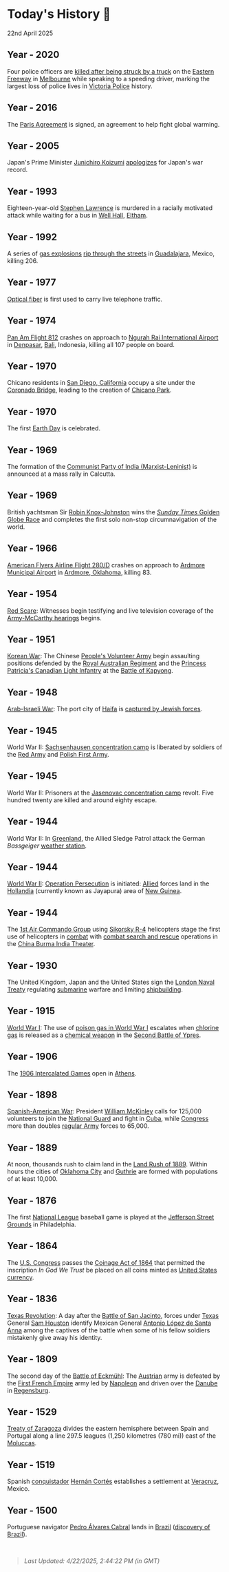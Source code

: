 
# Today's History 📜

22nd April 2025


## Year - 2020
 Four police officers are [killed after being struck by a truck](https://wikipedia.org/wiki/2020_Eastern_Freeway_truck_crash "2020 Eastern Freeway truck crash") on the [Eastern Freeway](https://wikipedia.org/wiki/Eastern_Freeway_(Melbourne) "Eastern Freeway (Melbourne)") in [Melbourne](https://wikipedia.org/wiki/Melbourne "Melbourne") while speaking to a speeding driver, marking the largest loss of police lives in [Victoria Police](https://wikipedia.org/wiki/Victoria_Police "Victoria Police") history.

## Year - 2016
 The [Paris Agreement](https://wikipedia.org/wiki/Paris_Agreement "Paris Agreement") is signed, an agreement to help fight global warming.

## Year - 2005
 Japan's Prime Minister [Junichiro Koizumi](https://wikipedia.org/wiki/Junichiro_Koizumi "Junichiro Koizumi") [apologizes](https://wikipedia.org/wiki/List_of_war_apology_statements_issued_by_Japan#2000s "List of war apology statements issued by Japan") for Japan's war record.

## Year - 1993
 Eighteen-year-old [Stephen Lawrence](https://wikipedia.org/wiki/Murder_of_Stephen_Lawrence "Murder of Stephen Lawrence") is murdered in a racially motivated attack while waiting for a bus in [Well Hall](https://wikipedia.org/wiki/Well_Hall "Well Hall"), [Eltham](https://wikipedia.org/wiki/Eltham "Eltham").

## Year - 1992
 A series of [gas explosions](https://wikipedia.org/wiki/Gas_explosion "Gas explosion") [rip through the streets](https://wikipedia.org/wiki/1992_Guadalajara_explosions "1992 Guadalajara explosions") in [Guadalajara](https://wikipedia.org/wiki/Guadalajara "Guadalajara"), Mexico, killing 206.

## Year - 1977
 [Optical fiber](https://wikipedia.org/wiki/Optical_fiber "Optical fiber") is first used to carry live telephone traffic.

## Year - 1974
 [Pan Am Flight 812](https://wikipedia.org/wiki/Pan_Am_Flight_812 "Pan Am Flight 812") crashes on approach to [Ngurah Rai International Airport](https://wikipedia.org/wiki/Ngurah_Rai_International_Airport "Ngurah Rai International Airport") in [Denpasar](https://wikipedia.org/wiki/Denpasar "Denpasar"), [Bali](https://wikipedia.org/wiki/Bali "Bali"), Indonesia, killing all 107 people on board.

## Year - 1970
 Chicano residents in [San Diego, California](https://wikipedia.org/wiki/San_Diego "San Diego") occupy a site under the [Coronado Bridge](https://wikipedia.org/wiki/San_Diego%E2%80%93Coronado_Bridge "San Diego-Coronado Bridge"), leading to the creation of [Chicano Park](https://wikipedia.org/wiki/Chicano_Park "Chicano Park").

## Year - 1970
 The first [Earth Day](https://wikipedia.org/wiki/Earth_Day "Earth Day") is celebrated.

## Year - 1969
 The formation of the [Communist Party of India (Marxist-Leninist)](https://wikipedia.org/wiki/Communist_Party_of_India_(Marxist%E2%80%93Leninist) "Communist Party of India (Marxist-Leninist)") is announced at a mass rally in Calcutta.

## Year - 1969
 British yachtsman Sir [Robin Knox-Johnston](https://wikipedia.org/wiki/Robin_Knox-Johnston "Robin Knox-Johnston") wins the [<i>Sunday Times</i> Golden Globe Race](https://wikipedia.org/wiki/Sunday_Times_Golden_Globe_Race "Sunday Times Golden Globe Race") and completes the first solo non-stop circumnavigation of the world.

## Year - 1966
 [American Flyers Airline Flight 280/D](https://wikipedia.org/wiki/American_Flyers_Airline_Flight_280/D "American Flyers Airline Flight 280/D") crashes on approach to [Ardmore Municipal Airport](https://wikipedia.org/wiki/Ardmore_Municipal_Airport "Ardmore Municipal Airport") in [Ardmore, Oklahoma](https://wikipedia.org/wiki/Ardmore,_Oklahoma "Ardmore, Oklahoma"), killing 83.

## Year - 1954
 [Red Scare](https://wikipedia.org/wiki/McCarthyism "McCarthyism"): Witnesses begin testifying and live television coverage of the [Army-McCarthy hearings](https://wikipedia.org/wiki/Army%E2%80%93McCarthy_hearings "Army-McCarthy hearings") begins.

## Year - 1951
 [Korean War](https://wikipedia.org/wiki/Korean_War "Korean War"): The Chinese [People's Volunteer Army](https://wikipedia.org/wiki/People%27s_Volunteer_Army "People's Volunteer Army") begin assaulting positions defended by the [Royal Australian Regiment](https://wikipedia.org/wiki/Royal_Australian_Regiment "Royal Australian Regiment") and the [Princess Patricia's Canadian Light Infantry](https://wikipedia.org/wiki/Princess_Patricia%27s_Canadian_Light_Infantry "Princess Patricia's Canadian Light Infantry") at the [Battle of Kapyong](https://wikipedia.org/wiki/Battle_of_Kapyong "Battle of Kapyong").

## Year - 1948
 [Arab-Israeli War](https://wikipedia.org/wiki/1948_Arab%E2%80%93Israeli_War "1948 Arab-Israeli War"): The port city of [Haifa](https://wikipedia.org/wiki/Haifa "Haifa") is [captured by Jewish forces](https://wikipedia.org/wiki/Battle_of_Haifa_(1948) "Battle of Haifa (1948)").

## Year - 1945
 World War II: [Sachsenhausen concentration camp](https://wikipedia.org/wiki/Sachsenhausen_concentration_camp "Sachsenhausen concentration camp") is liberated by soldiers of the [Red Army](https://wikipedia.org/wiki/Red_Army "Red Army") and [Polish First Army](https://wikipedia.org/wiki/Polish_First_Army "Polish First Army").

## Year - 1945
 World War II: Prisoners at the [Jasenovac concentration camp](https://wikipedia.org/wiki/Jasenovac_concentration_camp "Jasenovac concentration camp") revolt. Five hundred twenty are killed and around eighty escape.

## Year - 1944
 World War II: In [Greenland](https://wikipedia.org/wiki/Greenland_in_World_War_II "Greenland in World War II"), the Allied Sledge Patrol attack the German <i>Bassgeiger</i> [weather station](https://wikipedia.org/wiki/North_Atlantic_weather_war "North Atlantic weather war").

## Year - 1944
 [World War II](https://wikipedia.org/wiki/World_War_II "World War II"): [Operation Persecution](https://wikipedia.org/wiki/Operation_Persecution "Operation Persecution") is initiated: [Allied](https://wikipedia.org/wiki/Allies_of_World_War_II "Allies of World War II") forces land in the [Hollandia](https://wikipedia.org/wiki/Jayapura "Jayapura") (currently known as Jayapura) area of [New Guinea](https://wikipedia.org/wiki/New_Guinea "New Guinea").

## Year - 1944
 The [1st Air Commando Group](https://wikipedia.org/wiki/1st_Air_Commando_Group "1st Air Commando Group") using [Sikorsky R-4](https://wikipedia.org/wiki/Sikorsky_R-4 "Sikorsky R-4") helicopters stage the first use of helicopters in [combat](https://wikipedia.org/wiki/Military_helicopter "Military helicopter") with [combat search and rescue](https://wikipedia.org/wiki/Combat_search_and_rescue "Combat search and rescue") operations in the [China Burma India Theater](https://wikipedia.org/wiki/China_Burma_India_Theater "China Burma India Theater").

## Year - 1930
 The United Kingdom, Japan and the United States sign the [London Naval Treaty](https://wikipedia.org/wiki/London_Naval_Treaty "London Naval Treaty") regulating [submarine](https://wikipedia.org/wiki/Submarine "Submarine") warfare and limiting [shipbuilding](https://wikipedia.org/wiki/Shipbuilding "Shipbuilding").

## Year - 1915
 [World War I](https://wikipedia.org/wiki/World_War_I "World War I"): The use of [poison gas in World War I](https://wikipedia.org/wiki/Poison_gas_in_World_War_I "Poison gas in World War I") escalates when [chlorine gas](https://wikipedia.org/wiki/Chlorine "Chlorine") is released as a [chemical weapon](https://wikipedia.org/wiki/Chemical_warfare "Chemical warfare") in the [Second Battle of Ypres](https://wikipedia.org/wiki/Second_Battle_of_Ypres "Second Battle of Ypres").

## Year - 1906
 The [1906 Intercalated Games](https://wikipedia.org/wiki/1906_Intercalated_Games "1906 Intercalated Games") open in [Athens](https://wikipedia.org/wiki/Athens "Athens").

## Year - 1898
 [Spanish-American War](https://wikipedia.org/wiki/Spanish%E2%80%93American_War "Spanish-American War"): President [William McKinley](https://wikipedia.org/wiki/William_McKinley "William McKinley") calls for 125,000 volunteers to join the [National Guard](https://wikipedia.org/wiki/National_Guard_(United_States) "National Guard (United States)") and fight in [Cuba](https://wikipedia.org/wiki/Cuba "Cuba"), while [Congress](https://wikipedia.org/wiki/United_States_Congress "United States Congress") more than doubles [regular Army](https://wikipedia.org/wiki/United_States_Army "United States Army") forces to 65,000.

## Year - 1889
 At noon, thousands rush to claim land in the [Land Rush of 1889](https://wikipedia.org/wiki/Land_Rush_of_1889 "Land Rush of 1889"). Within hours the cities of [Oklahoma City](https://wikipedia.org/wiki/Oklahoma_City "Oklahoma City") and [Guthrie](https://wikipedia.org/wiki/Guthrie,_Oklahoma "Guthrie, Oklahoma") are formed with populations of at least 10,000.

## Year - 1876
 The first [National League](https://wikipedia.org/wiki/National_League_(baseball) "National League (baseball)") baseball game is played at the [Jefferson Street Grounds](https://wikipedia.org/wiki/Jefferson_Street_Grounds "Jefferson Street Grounds") in Philadelphia.

## Year - 1864
 The [U.S. Congress](https://wikipedia.org/wiki/United_States_Congress "United States Congress") passes the [Coinage Act of 1864](https://wikipedia.org/wiki/Coinage_Act_of_1864 "Coinage Act of 1864") that permitted the inscription <i>In God We Trust</i> be placed on all coins minted as [United States currency](https://wikipedia.org/wiki/United_States_currency "United States currency").

## Year - 1836
 [Texas Revolution](https://wikipedia.org/wiki/Texas_Revolution "Texas Revolution"): A day after the [Battle of San Jacinto](https://wikipedia.org/wiki/Battle_of_San_Jacinto "Battle of San Jacinto"), forces under [Texas](https://wikipedia.org/wiki/Republic_of_Texas "Republic of Texas") General [Sam Houston](https://wikipedia.org/wiki/Sam_Houston "Sam Houston") identify Mexican General [Antonio López de Santa Anna](https://wikipedia.org/wiki/Antonio_L%C3%B3pez_de_Santa_Anna "Antonio López de Santa Anna") among the captives of the battle when some of his fellow soldiers mistakenly give away his identity.

## Year - 1809
 The second day of the [Battle of Eckmühl](https://wikipedia.org/wiki/Battle_of_Eckm%C3%BChl "Battle of Eckmühl"): The [Austrian](https://wikipedia.org/wiki/Austrian_Empire "Austrian Empire") army is defeated by the [First French Empire](https://wikipedia.org/wiki/First_French_Empire "First French Empire") army led by [Napoleon](https://wikipedia.org/wiki/Napoleon "Napoleon") and driven over the [Danube](https://wikipedia.org/wiki/Danube "Danube") in [Regensburg](https://wikipedia.org/wiki/Regensburg "Regensburg").

## Year - 1529
 [Treaty of Zaragoza](https://wikipedia.org/wiki/Treaty_of_Zaragoza "Treaty of Zaragoza") divides the eastern hemisphere between Spain and Portugal along a line 297.5 leagues (1,250 kilometres (780 mi)) east of the [Moluccas](https://wikipedia.org/wiki/Moluccas "Moluccas").

## Year - 1519
 Spanish [conquistador](https://wikipedia.org/wiki/Conquistador "Conquistador") [Hernán Cortés](https://wikipedia.org/wiki/Hern%C3%A1n_Cort%C3%A9s "Hernán Cortés") establishes a settlement at [Veracruz](https://wikipedia.org/wiki/Veracruz_(city) "Veracruz (city)"), Mexico.

## Year - 1500
 Portuguese navigator [Pedro Álvares Cabral](https://wikipedia.org/wiki/Pedro_%C3%81lvares_Cabral "Pedro Álvares Cabral") lands in [Brazil](https://wikipedia.org/wiki/Brazil "Brazil") ([discovery of Brazil](https://wikipedia.org/wiki/Discovery_of_Brazil "Discovery of Brazil")).

<br />

> _Last Updated: 4/22/2025, 2:44:22 PM (in GMT)_
